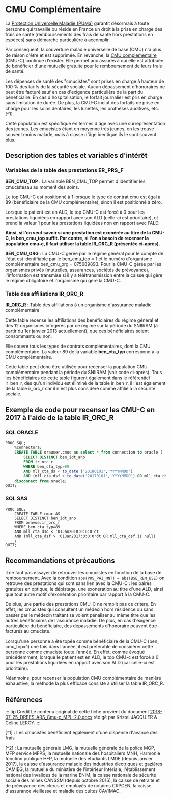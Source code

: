# CMU Complémentaire
<!-- SPDX-License-Identifier: MPL-2.0 -->

La [Protection Universelle Maladie (PUMa)](https://www.ameli.fr/assure/droits-demarches/principes/protection-universelle-maladie) 
garantit désormais à toute personne qui travaille ou réside en France un droit à la prise en charge des frais de santé (remboursements des frais de santé hors prestations en espèces) sans démarche particulière à accomplir.

Par conséquent, la couverture maladie universelle de base (CMU) n'a plus de raison d'être et est supprimée. 
En revanche, la [CMU complémentaire](https://www.ameli.fr/assure/droits-demarches/difficultes-acces-droits-soins/complementaire-sante/cmu-complementaire) (CMU-C) continue d'exister. 
Elle permet aux assurés à qui elle est attribuée de bénéficier d'une mutuelle gratuite pour le remboursement de leurs frais de santé.

Les dépenses de santé des "cmucistes" sont prises en charge à hauteur de 100 % des tarifs de la sécurité sociale. 
Aucun dépassement d'honoraires ne peut être facturé sauf en cas d'exigence particulière de la part du bénéficiaire.
En cas d'hospitalisation, le forfait journalier est pris en charge sans limitation de durée. 
De plus, la CMU-C inclut des forfaits de prise en charge pour les soins dentaires, les lunettes, les prothèses auditives, etc. [^1].

Cette population est spécifique en termes d'âge avec une surreprésentation des jeunes. 
Les cmucistes étant en moyenne très jeunes, on les trouve souvent moins malade,  mais à classe d'âge identique ils le sont souvent plus.

## Description des tables et variables d'intérêt
### Variables de la table des prestations ER\_PRS\_F

**BEN_CMU_TOP** : La variable BEN_CMU_TOP permet d'identifier les cmucistesau au moment des soins. 

Le top CMU-C est positionné à 1 lorsque le type de contrat cmu est égal à 89 (bénéficiaire de la CMU complémentaire), sinon il est positionné à zéro. 

Lorsque le patient est en ALD, le top CMU-C est forcé à 0 pour les prestations liquidées en rapport avec son ALD (celle-ci est prioritaire), et prend la valeur 1 pour les prestations liquidées non en rapport avec l'ALD.

**Ainsi, si l'on veut savoir si une prestation est exonérée au titre de la CMU-C, le ben_cmu_top suffit. Par contre, si l'on a besoin de recenser la population cmu-c, il faut utiliser la table IR_ORC_R (présentée ci-après).**

**BEN_CMU_ORG** : La CMU-C gérée par le régime général pour le compte de l'état est identifiable par le ben_cmu_top = 1 et le numéro d'organisme complémentaire ben_cmu_org = 075689893. 
Pour la CMU-C gérée par les organismes privés (mutuelles, assurances, sociétés de prévoyance), l'information est transmise si il y a télétransmission entre la caisse qui gère le régime obligatoire et l'organisme qui gère la CMU-C.

### Table des affiliations IR\_ORC\_R
**[IR\_ORC\_R](../tables/DCIR_DCIRS/IR_ORC_R.md)** : Table des affiliations à un organisme d'assurance maladie complémentaire 

Cette table recense les affiliations des bénéficiaires du régime général et des 12 organismes infogérés par ce régime sur la période du SNIIRAM (à partir du 1er janvier 2013 actuellement), que ces bénéficiaires soient consommants ou non.

Elle couvre tous les types de contrats complémentaires, dont la CMU complémentaire. La valeur 89 de la variable **ben_cta_typ**  correspond à la CMU complémentaire.

Cette table peut donc être utilisée pour recenser la population CMU complémentaire pendant la période du SNIIRAM (voir code ci-après). Tous les bénéficiaires de cette table figurent également dans le référentiel ir_ben_r, dès qu'un individu est éliminé de la table ir_ben_r, il l'est également de la table ir_orc_r car il n'est plus considéré comme affilié à la sécurité sociale.

## Exemple de code pour recenser les CMU-C en 2017 à l'aide de la table IR\_ORC\_R

### SQL ORACLE
```sql
PROC SQL;
    %connectora;
    CREATE TABLE orauser.cmuc as select * from connection to oracle (
        SELECT DISTINCT ben_idt_ano
        FROM ir_orc_r
        WHERE ben_cta_typ=89
        AND mll_cta_ds < to_date ('20180101','YYYYMMDD')
        AND (mll_cta_dsf > to_date('20170101','YYYYMMDD') OR mll_cta_dsf is null));
    disconnect from oracle;
QUIT;
```

### SQL SAS
```sas
PROC SQL;
    CREATE TABLE cmuc AS
    SELECT DISTINCT ben_idt_ano
    FROM oravue.ir_orc_r
    WHERE ben_cta_typ=89
    AND mll_cta_dsd < '01Jan2018:0:0:0'dt
    AND (mll_cta_dsf > '01Jan2017:0:0:0'dt OR mll_cta_dsf is null)
    ;
QUIT;
```

## Recommandations et précautions

Il ne faut pas essayer de retrouver les cmucistes en fonction de la base de remboursement. 
Avec la condition `abs(PRS_PAI_MNT) = abs(BSE_REM_BSE)` on retrouve des prestations qui sont sans lien avec la CMU-C : les paires gratuites en optique, le dépistage, une exonération au titre d'une ALD, ainsi que tout autre motif d'exonération prioritaire par rapport à la CMU-C.

De plus, une partie des prestations CMU-C ne remplit pas ce critère. 
En effet, les cmucistes qui consultent un médecin hors résidence ou sans passer par le médecin traitant se voient pénaliser au même titre que les autres bénéficiaires de l'assurance maladie. 
De plus, en cas d'exigence particulière du bénéficiaire, des dépassements d'honoraire peuvent être facturés au cmuciste.

Lorsqu'une personne a été topée comme bénéficiaire de la CMU-C (ben_ cmu_top=1) une fois dans l'année, il est préférable de considérer cette personne comme cmuciste toute l'année. 
En effet, comme évoqué précédemment, lorsque le patient est en ALD, le top CMU-c est forcé à 0 pour les prestations liquidées en rapport avec son ALD (car celle-ci est prioritaire).

Néanmoins, pour recenser la population CMU complémentaire de manière exhaustive, la méthode la plus efficace consiste à utiliser la table IR_ORC_R.

## Références

::: tip Crédit
Le contenu original de cette fiche provient du document [2018-07-25_DREES-ARS_Cmu-c_MPL-2.0.docx](../files/DREES/2018-07-25_DREES-ARS_Cmu-c_MPL-2.0.docx) rédigé par Kristel JACQUIER & Céline LEROY.
:::

[^1] : Les cmucistes bénéficient également d'une dispense d'avance des frais

[^2] : La mutuelle générale LMG, la mutuelle générale de la police MGP, MFP service MFPS, la mutuelle nationale des hospitaliers MNH, Harmonie fonction publique HFP, la mutuelle des étudiants LMDE (depuis janvier 2017), la caisse d'assurance maladie des industries électriques et gazières CAMIEG, la mutuelle du ministère de l'intérieur Intériale, l'établissement national des invalides de la marine ENIM, la caisse nationale de sécurité sociale des mines CANSSM (depuis octobre 2016), la caisse de retraite et de prévoyance des clercs et employés de notaires CRPCEN, la caisse d'assurance vieillesse et maladie des cultes CAVIMAC.